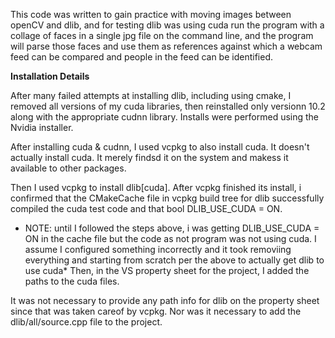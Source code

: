 This code was written to gain practice with moving images between openCV and dlib, and for testing dlib was using cuda
run the program with a collage of faces in a single jpg file on the command line, and the program will parse those faces and use them as references against which a webcam feed can be compared and people in the feed can be identified.

**Installation Details**

After many failed attempts at installing dlib, including using cmake, I removed all versions of my cuda libraries, then reinstalled only versionn 10.2 along with the appropriate cudnn library.
Installs were performed using the Nvidia installer.

After installing cuda & cudnn, I used vcpkg to also install cuda.  It  doesn't actually install cuda.  It merely findsd it on the system and makess it available to other packages.

Then I used vcpkg to install dlib[cuda].  After vcpkg finished its install, i confirmed that the CMakeCache file in vcpkg build tree for dlib successfully compiled the cuda test code and that bool DLIB_USE_CUDA = ON.
* NOTE: until I followed the steps above, i was getting DLIB_USE_CUDA = ON in the cache file but the code as not program was not using cuda.  I assume I configured something incorrectly and it took removiing everything and starting from scratch per the above to actually get dlib to use cuda*
Then, in the VS property sheet for the project, I added the paths to the cuda files.

It was not necessary to provide any path info for dlib on the property sheet since that was taken careof by vcpkg.  Nor was it necessary to add the dlib/all/source.cpp file to the project.  


